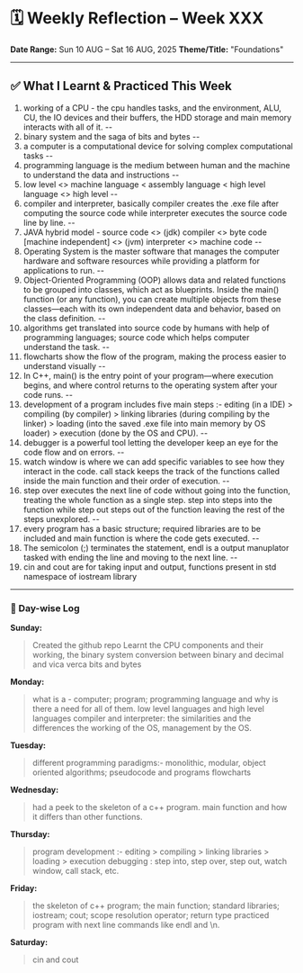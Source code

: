 # 🗓️ Weekly Reflection – Week XXX

**Date Range:** Sun 10 AUG – Sat 16 AUG, 2025
**Theme/Title:** "Foundations"

---

## ✅ What I Learnt & Practiced This Week

1. working of a CPU - the cpu handles tasks, and the environment, ALU, CU, the IO devices and their buffers, the HDD storage and main memory interacts with all of it.
--
2. binary system and the saga of bits and bytes
--
3. a computer is a computational device for solving complex computational tasks
--
4. programming language is the medium between human and the machine to understand the data and instructions
--
5. low level <> machine language < assembly language < high level language <> high level
--
6. compiler and interpreter, basically compiler creates the .exe file after computing the source code while interpreter executes the source code line by line.
--
7. JAVA hybrid model - source code <> (jdk) compiler <> byte code [machine independent] <> (jvm) interpreter <> machine code
--
8. Operating System is the master software that manages the computer hardware and software resources while providing a platform for applications to run.
--
9. Object-Oriented Programming (OOP) allows data and related functions to be grouped into classes, which act as blueprints. Inside the main() function (or any function), you can create multiple objects from these classes—each with its own independent data and behavior, based on the class definition.
--
10. algorithms get translated into source code by humans with help of programming languages; source code which helps computer understand the task.
--
11. flowcharts show the flow of the program, making the process easier to understand visually
--
12. In C++, main() is the entry point of your program—where execution begins, and where control returns to the operating system after your code runs.
--
13. development of a program includes five main steps :- editing (in a IDE) > compiling (by compiler) > linking libraries (during compiling by the linker) > loading (into the saved .exe file into main memory by OS loader) > execution (done by the OS and CPU).
--
14. debugger is a powerful tool letting the developer keep an eye for the code flow and on errors.
--
15. watch window is where we can add specific variables to see how they interact in the code. call stack keeps the track of the functions called inside the main function and their order of execution.
--
16. step over executes the next line of code without going into the function, treating the whole function as a single step. step into steps into the function while step out steps out of the function leaving the rest of the steps unexplored.
--
17. every program has a basic structure; required libraries are to be included and main function is where the code gets executed.
--
18. The semicolon (;) terminates the statement, endl is a output manuplator tasked with ending the line and moving to the next line.
--
19. cin and cout are for taking input and output, functions present in std namespace of iostream library

---

### 📆 Day-wise Log

**Sunday:**  
> Created the github repo
> Learnt the CPU components and their working,
> the binary system
> conversion between binary and decimal and vica verca
> bits and bytes

**Monday:**  
> what is a - computer; program; programming language and why is there a need for all of them.
> low level languages and high level languages
> compiler and interpreter: the similarities and the differences
> the working of the OS, management by the OS.

**Tuesday:**  
> different programming paradigms:- monolithic, modular, object oriented
> algorithms; pseudocode and programs
> flowcharts

**Wednesday:**  
> had a peek to the skeleton of a c++ program.
> main function and how it differs than other functions.

**Thursday:**
> program development :- editing > compiling > linking libraries > loading > execution
> debugging : step into, step over, step out, watch window, call stack, etc.

**Friday:**
> the skeleton of c++ program;
> the main function; standard libraries; iostream; cout; scope resolution operator; return type
> practiced program with next line commands like endl and \n.

**Saturday:**
> cin and cout
